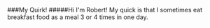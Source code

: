 ###My Quirk!
#####Hi I'm Robert!  My quick is that I sometimes eat breakfast food as a meal 3 or 4 times in one day.